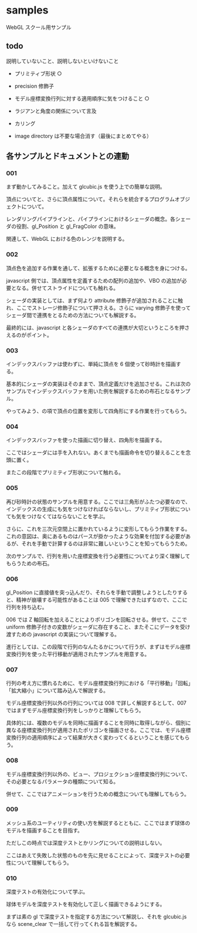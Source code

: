 # samples

WebGL スクール用サンプル

## todo

説明していないこと、説明しないといけないこと

* プリミティブ形状 ○
* precision 修飾子
* モデル座標変換行列に対する適用順序に気をつけること ○ 
* ラジアンと角度の関係について言及
* カリング



* image directory は不要な場合消す（最後にまとめてやる）


## 各サンプルとドキュメントとの連動

### 001

まず動かしてみること。加えて glcubic.js を使う上での簡単な説明。

頂点についてと、さらに頂点属性について。それらを統合するプログラムオブジェクトについて。

レンダリングパイプラインと、パイプラインにおけるシェーダの概念。各シェーダの役割、gl_Position と gl_FragColor の意味。

関連して、WebGL における色のレンジを説明する。


### 002

頂点色を追加する作業を通して、拡張するために必要となる概念を身につける。

javascript 側では、頂点属性を定義するための配列の追加や、VBO の追加が必要となる。併せてストライドについても触れる。

シェーダの実装としては、まず何より attribute 修飾子が追加されることに触れ、ここでストレージ修飾子について押さえる。さらに varying 修飾子を使ってシェーダ間で連携をとるための方法についても解説する。

最終的には、javascript と各シェーダのすべての連携が大切というところを押さえるのがポイント。


### 003

インデックスバッファは使わずに、単純に頂点を 6 個使って砂時計を描画する。

基本的にシェーダの実装はそのままで、頂点定義だけを追加させる。これは次のサンプルでインデックスバッファを用いた例を解説するための布石となるサンプル。

やってみよう、の項で頂点の位置を変形して四角形にする作業を行ってもらう。

### 004

インデックスバッファを使った描画に切り替え、四角形を描画する。

ここではシェーダには手を入れない。あくまでも描画命令を切り替えることを念頭に置く。

またこの段階でプリミティブ形状について触れる。


### 005

再び砂時計の状態のサンプルを用意する。ここでは三角形がふたつ必要なので、インデックスの生成にも気をつけなければならないし、プリミティブ形状についても気をつけなくてはならないことを学ぶ。

さらに、これを三次元空間上に置かれているように変形してもらう作業をする。これの意図は、奥にあるものはパースが掛かったような効果を付加する必要があるが、それを手動で計算するのは非常に難しいということを知ってもらうため。

次のサンプルで、行列を用いた座標変換を行う必要性についてより深く理解してもらうための布石。

### 006

gl_Position に直接値を突っ込んだり、それらを手動で調整しようとしたりすると、精神が崩壊する可能性があることは 005 で理解できたはずなので、ここに行列を持ち込む。

006 では Z 軸回転を加えることによりポリゴンを回転させる。併せて、ここで uniform 修飾子付きの変数がシェーダに存在すること、またそこにデータを受け渡すための javascript の実装について理解する。

進行としては、この段階で行列のなんたるかについて行うが、まずはモデル座標変換行列を使った平行移動が適用されたサンプルを用意する。

### 007

行列の考え方に慣れるために、モデル座標変換行列における「平行移動」「回転」「拡大縮小」について踏み込んで解説する。

モデル座標変換行列以外の行列については 008 で詳しく解説するとして、007 ではまずモデル座標変換行列をしっかりと理解してもらう。

具体的には、複数のモデルを同時に描画することを同時に取得しながら、個別に異なる座標変換行列が適用されたポリゴンを描画させる。ここでは、モデル座標変換行列の適用順序によって結果が大きく変わってくるということを感じてもらう。

### 008

モデル座標変換行列以外の、ビュー、プロジェクション座標変換行列について、その必要となるパラメータの種類について知る。

併せて、ここではアニメーションを行うための概念についても理解してもらう。

### 009

メッシュ系のユーティリティの使い方を解説するとともに、ここではまず球体のモデルを描画することを目指す。

ただしこの時点では深度テストとかリングについての説明はしない。

ここはあえて失敗した状態のものを先に見せることによって、深度テストの必要性について理解してもらう。

### 010

深度テストの有効化について学ぶ。

球体モデルを深度テストを有効化して正しく描画できるようにする。

まずは素の gl で深度テストを指定する方法について解説し、それを glcubic.js なら scene_clear で一括して行ってくれる旨を解説する。





